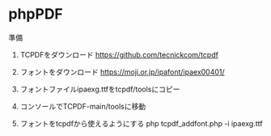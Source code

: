 # phpPDF

準備

1. TCPDFをダウンロード
  https://github.com/tecnickcom/tcpdf

2. フォントをダウンロード
  https://moji.or.jp/ipafont/ipaex00401/

3. フォントファイルipaexg.ttfをtcpdf/toolsにコピー

4. コンソールでTCPDF-main/toolsに移動

5. フォントをtcpdfから使えるようにする
  php tcpdf_addfont.php -i ipaexg.ttf


